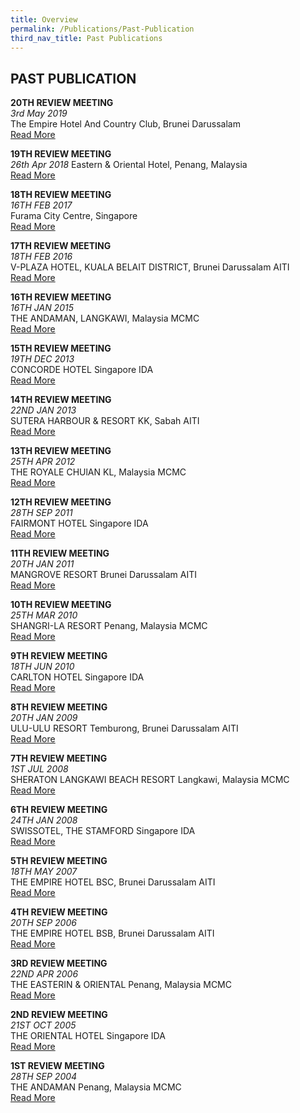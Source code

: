 ```yaml
---
title: Overview
permalink: /Publications/Past-Publication
third_nav_title: Past Publications
---
```

## **PAST PUBLICATION**

**20TH REVIEW MEETING**<br>
*3rd May 2019*<br>
The Empire Hotel And Country Club, Brunei Darussalam<br>
[Read More](/Publications/Past-Publication/20TH-Facsmab-Review-Meeting-3rd-May-2019)

**19TH REVIEW MEETING**<br>
*26th Apr 2018*
Eastern & Oriental Hotel, Penang, Malaysia<br>
[Read More](/Publications/Past-Publication/19TH-Facsmab-Review-Meeting-26th-Apr-2018)

**18TH REVIEW MEETING**<br>
*16TH FEB 2017*<br>
Furama City Centre, Singapore<br>
[Read More](/Publications/Past-Publication/18TH-Facsmab-Review-Meeting-16th-Feb-2017)

**17TH REVIEW MEETING**<br>
*18TH FEB 2016*<br>
V-PLAZA HOTEL, KUALA BELAIT DISTRICT, Brunei Darussalam AITI<br>
[Read More](/Publications/Past-Publication/17th-Facsmab-Review-Meeting-18th-Feb-2016)

**16TH REVIEW MEETING**<br>
*16TH JAN 2015*<br>
THE ANDAMAN, LANGKAWI, Malaysia MCMC<br>
[Read More](/Publications/Past-Publication/16TH-FACSMAB-Review-Meeting-16TH-JAN-2015)

**15TH REVIEW MEETING**<br>
*19TH DEC 2013*<br>
CONCORDE HOTEL Singapore IDA<br>
[Read More](/Publications/Past-Publication/15TH-REVIEW-MEETING-19TH-DEC-2013)

**14TH REVIEW MEETING**<br>
*22ND JAN 2013*<br>
SUTERA HARBOUR &amp; RESORT KK, Sabah AITI<br>
[Read More](/Publications/Past-Publication/14TH-REVIEW-MEETING-22ND-JAN-2013)

**13TH REVIEW MEETING**<br>
*25TH APR 2012*<br>
THE ROYALE CHUlAN KL, Malaysia MCMC<br>
[Read More](/Publications/Past-Publication/13TH-REVIEW-MEETING-25TH-APR-2012)

**12TH REVIEW MEETING**<br>
*28TH SEP 2011*<br>
FAIRMONT HOTEL Singapore IDA<br>
[Read More](/Publications/Past-Publication/12TH-REVIEW-MEETING-28TH-SEP-2011)

**11TH REVIEW MEETING**<br>
*20TH JAN 2011*<br>
MANGROVE RESORT Brunei Darussalam AITI<br>
[Read More](/Publications/Past-Publication/11TH-REVIEW-MEETING-20TH-JAN-2011)

**10TH REVIEW MEETING**<br>
*25TH MAR 2010*<br>
SHANGRI-LA RESORT Penang, Malaysia MCMC<br>
[Read More](/Publications/Past-Publication/10TH-REVIEW-MEETING-25TH-MAR-2010)

**9TH REVIEW MEETING**<br>
*18TH JUN 2010*<br>
CARLTON HOTEL Singapore IDA<br>
[Read More](/Publications/Past-Publication/9TH-REVIEW-MEETING-18TH-JUN-2010)

**8TH REVIEW MEETING**<br>
*20TH JAN 2009*<br>
ULU-ULU RESORT Temburong, Brunei Darussalam AITI<br>
[Read More](/Publications/Past-Publication/8TH-REVIEW-MEETING-20TH-JAN-2009)

**7TH REVIEW MEETING**<br>
*1ST JUL 2008*<br>
SHERATON LANGKAWI BEACH RESORT Langkawi, Malaysia MCMC<br>
[Read More](/Publications/Past-Publication/7TH-REVIEW-MEETING-1ST-JUL-2008)

**6TH REVIEW MEETING**<br>
*24TH JAN 2008*<br>
SWISSOTEL, THE STAMFORD Singapore IDA<br>
[Read More](/Publications/Past-Publication/6TH-REVIEW-MEETING-24TH-JAN-2008)

**5TH REVIEW MEETING**<br>
*18TH MAY 2007*<br>
THE EMPIRE HOTEL BSC, Brunei Darussalam AITI<br>
[Read More](/Publications/Past-Publication/5TH-REVIEW-MEETING-18TH-MAY-2007)

**4TH REVIEW MEETING**<br>
*20TH SEP 2006*<br>
THE EMPIRE HOTEL BSB, Brunei Darussalam AITI<br>
[Read More](/Publications/Past-Publication/4TH-REVIEW-MEETING-20TH-SEP-2006)

**3RD REVIEW MEETING**<br>
*22ND APR 2006*<br>
THE EASTERIN &amp; ORIENTAL Penang, Malaysia MCMC<br>
[Read More](/Publications/Past-Publication/3RD-REVIEW-MEETING-22ND-APR-2006)

**2ND REVIEW MEETING**<br>
*21ST OCT 2005*<br>
THE ORIENTAL HOTEL Singapore IDA<br>
[Read More](/Publications/Past-Publication/2ND-REVIEW-MEETING-21ST-OCT-2005)

**1ST REVIEW MEETING**<br>
*28TH SEP 2004*<br>
THE ANDAMAN Penang, Malaysia MCMC<br>
[Read More](/Publications/Past-Publication/1ST-REVIEW-MEETING-28TH-SEP-2004)